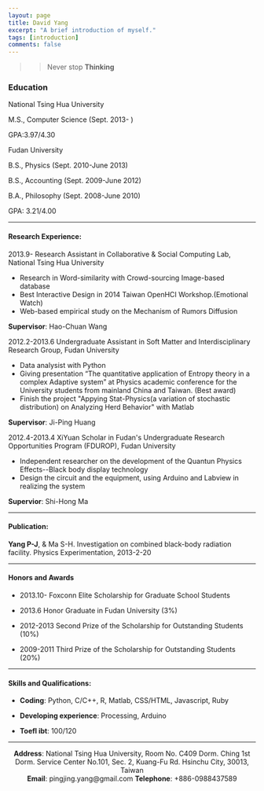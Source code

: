 ```yaml
---
layout: page
title: David Yang
excerpt: "A brief introduction of myself."
tags: [introduction]
comments: false
---
```


>> Never stop __Thinking__

### Education


National Tsing Hua University

M.S., Computer Science
(Sept. 2013- )

GPA:3.97/4.30

Fudan University

B.S., Physics
(Sept. 2010-June 2013)

B.S., Accounting
(Sept. 2009-June 2012)

B.A., Philosophy 
(Sept. 2008-June 2010)

GPA: 3.21/4.00

---

#### Research Experience:

2013.9-
Research Assistant in Collaborative & Social Computing Lab, National Tsing Hua University

- Research in Word-similarity with Crowd-sourcing Image-based database
- Best Interactive Design in 2014 Taiwan OpenHCI Workshop.(Emotional Watch)
- Web-based empirical study on the Mechanism of Rumors Diffusion

**Supervisor**: Hao-Chuan Wang

2012.2-2013.6
Undergraduate Assistant in Soft Matter and Interdisciplinary Research Group, Fudan University

- Data analysist with Python
- Giving presentation “The quantitative application of Entropy theory in a complex Adaptive system” at Physics academic conference for the University students from mainland China and Taiwan. (Best award)
- Finish the project "Appying Stat-Physics(a variation of stochastic distribution) on Analyzing Herd Behavior" with Matlab

**Supervisor**: Ji-Ping Huang

2012.4-2013.4
XiYuan Scholar in Fudan's Undergraduate Research Opportunities Program (FDUROP), Fudan University

- Independent researcher on the development of the Quantun Physics Effects--Black body display technology
- Design the circuit and the equipment, using Arduino and Labview in realizing the system

**Supervior**: Shi-Hong Ma

---

#### Publication:

__Yang P-J__, & Ma S-H. Investigation on combined black-body radiation facility. Physics Experimentation, 2013-2-20

---

#### Honors and Awards

- 2013.10- Foxconn Elite Scholarship for Graduate School Students

- 2013.6 Honor Graduate in Fudan University (3%)

- 2012-2013 Second Prize of the Scholarship for Outstanding Students (10%)

- 2009-2011 Third Prize of the Scholarship for Outstanding Students (20%)

--- 

#### Skills and Qualifications:

- **Coding**: Python, C/C++, R, Matlab, CSS/HTML, Javascript, Ruby

- **Developing experience**: Processing, Arduino

- **Toefl ibt**: 100/120

---

<center><b>Address</b>: National Tsing Hua University, Room No. C409 Dorm. Ching 1st Dorm. Service Center
No.101, Sec. 2, Kuang-Fu Rd.
Hsinchu City, 30013, Taiwan</center>

<center><b>Email</b>: pingjing.yang@gmail.com <b>Telephone</b>: +886-0988437589</center>
